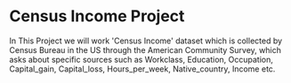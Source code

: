 # **Census Income Project**
In This Project we will work 'Census Income' dataset which is collected by Census Bureau  in the US through the American Community Survey, which asks about specific sources such as Workclass, Education, Occupation, Capital_gain, Capital_loss, Hours_per_week, Native_country, Income etc.
